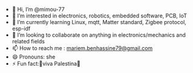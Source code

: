 - 👋 Hi, I’m @mimou-77
- 👀 I’m interested in electronics, robotics, embedded software, PCB, IoT
- 🌱 I’m currently learning Linux, mqtt, Matter standard, Zigbee protocol, esp-idf
- 💞️ I’m looking to collaborate on anything in electronics/mechanics and related fields
- 📫 How to reach me : mariem.benhassine79@gmail.com 
- 😄 Pronouns: she
- ⚡ Fun fact:🔻viva Palestina🔻

<!---
mimou-77/mimou-77 is a ✨ special ✨ repository because its `README.md` (this file) appears on your GitHub profile.
You can click the Preview link to take a look at your changes.
--->
